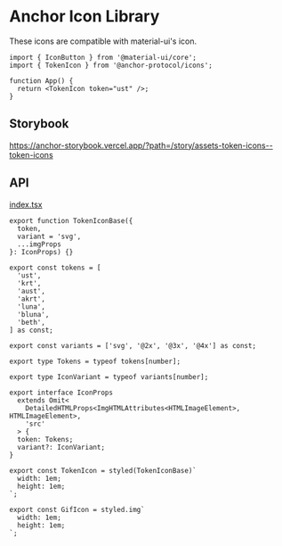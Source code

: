 # Anchor Icon Library

These icons are compatible with material-ui's icon.

```tsx
import { IconButton } from '@material-ui/core';
import { TokenIcon } from '@anchor-protocol/icons';

function App() {
  return <TokenIcon token="ust" />;
}
```

## Storybook

<https://anchor-storybook.vercel.app/?path=/story/assets-token-icons--token-icons>

## API

<!-- source index.tsx --pick "tokens variants Tokens IconVariant IconProps TokenIconBase TokenIcon GifIcon" -->

[index.tsx](index.tsx)

```tsx
export function TokenIconBase({
  token,
  variant = 'svg',
  ...imgProps
}: IconProps) {}

export const tokens = [
  'ust',
  'krt',
  'aust',
  'akrt',
  'luna',
  'bluna',
  'beth',
] as const;

export const variants = ['svg', '@2x', '@3x', '@4x'] as const;

export type Tokens = typeof tokens[number];

export type IconVariant = typeof variants[number];

export interface IconProps
  extends Omit<
    DetailedHTMLProps<ImgHTMLAttributes<HTMLImageElement>, HTMLImageElement>,
    'src'
  > {
  token: Tokens;
  variant?: IconVariant;
}

export const TokenIcon = styled(TokenIconBase)`
  width: 1em;
  height: 1em;
`;

export const GifIcon = styled.img`
  width: 1em;
  height: 1em;
`;
```

<!-- /source -->
